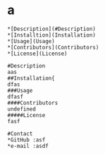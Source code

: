 # a
    
    *[Description](#Description)
    *[Installtion](Installation)
    *[Usage](Usage)
    *[Contributors](Contributors)
    *[License](License)
    
    #Description
    aas
    ##Installation{
    dfas
    ###Usage
    dfasf
    ####Contributors
    undefined
    #####License
    fasf
    
    #Contact
    *GitHub :asf
    *e-mail :asdf